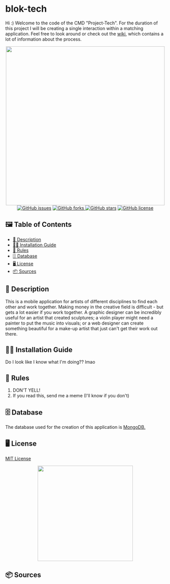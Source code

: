 # blok-tech

Hi :) Welcome to the code of the CMD "Project-Tech". For the duration of this project I will be creating a single interaction within a matching application. Feel free to look around or check out the [wiki](https://github.com/evaboogaard/blok-tech/wiki), which contains a lot of information about the process.

<section align="center">
<img width="500px" alt="" src="https://user-images.githubusercontent.com/94062754/156223856-9e7bb4f2-2f4e-476a-8f8f-1c878ed22167.png">
</section>

<section align="center">
      <a href="https://github.com/evaboogaard/blok-tech/issues"><img alt="GitHub issues" src="https://img.shields.io/github/issues/evaboogaard/blok-tech"></a>
      <a href="https://github.com/evaboogaard/blok-tech/network"><img alt="GitHub forks" src="https://img.shields.io/github/forks/evaboogaard/blok-tech"</a>
      <a href="https://github.com/evaboogaard/blok-tech/stargazers"><img alt="GitHub stars" src="https://img.shields.io/github/stars/evaboogaard/blok-tech"></a>
      <a href="https://github.com/evaboogaard/blok-tech/blob/main/LICENSE.md"><img alt="GitHub license" src="https://img.shields.io/github/license/evaboogaard/blok-tech""></a>
  </section>


## 🖼 Table of Contents
- [🎨 Description](https://github.com/evaboogaard/blok-tech#-description)
- [🧙‍♂ ‍Installation Guide](https://github.com/evaboogaard/blok-tech#-installation-guide)
- [🚫 Rules](https://github.com/evaboogaard/blok-tech#-rules)
- [🗄 Database](https://github.com/evaboogaard/blok-tech#-database)
- [🖥 License](https://github.com/evaboogaard/blok-tech#-license)
- [📦 Sources](https://github.com/evaboogaard/blok-tech#-sources)

## 🎨 Description
This is a mobile application for artists of different disciplines to find each other and work together. Making money in the creative field is difficult - but gets a lot easier if you work together. A graphic designer can be incredibly useful for an artist that created sculptures; a violin player might need a painter to put the music into visuals; or a web designer can create something beautiful for a make-up artist that just can't get their work out there.

## 🧙‍♂ ‍Installation Guide
Do I look like I know what I'm doing?? lmao

## 🚫 Rules
1. DON'T YELL!
2. If you read this, send me a meme (I'll know if you don't)

## 🗄 Database
The database used for the creation of this application is [MongoDB.](https://www.mongodb.com/)

## 🖥 License
[MIT License](https://github.com/evaboogaard/blok-tech/blob/main/LICENSE.md)

<section align="center">
      <img width="300px" alt="" src="https://i.imgflip.com/5dqrsw.jpg">
</section>

## 📦 Sources
